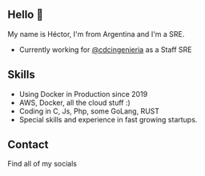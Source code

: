 ## Hello 👋

My name is Héctor, I'm from Argentina and I'm a SRE.

* Currently working for [@cdcingenieria](https://github.com/cdcingenieria) as a Staff SRE

## Skills

* Using Docker in Production since 2019
* AWS, Docker, all the cloud stuff :) 
* Coding in C, Js, Php, some GoLang, RUST
* Special skills and experience in fast growing startups.

## Contact

Find all of my socials